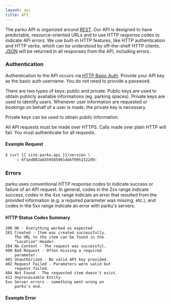 ```yaml
---
layout: api
title: API
---
```


The parku API is organized around [REST][REST]. Our API is designed to have predictable, resource-oriented URLs and to use HTTP response codes to indicate API errors. We use built-in HTTP features, like HTTP authentication and HTTP verbs, which can be understood by off-the-shelf HTTP clients. [JSON][JSON] will be returned in all responses from the API, including errors.

### Authentication

Authentication to the API occurs via [HTTP Basic Auth][HTTP Basic Auth]. Provide your API key as the basic auth username. You do not need to provide a password.

There are two types of keys: public and private. Public keys are used to obtain publicly available informations (eg. parking spaces). Private keys are used to identify users. Whenever user information are requested or bookings on behalf of a user is made, the private key is necessary.

Private keys can be used to obtain public information.

All API requests must be made over HTTPS. Calls made over plain HTTP will fail. You must authenticate for all requests.

#### Example Request

```sh
$ curl {{ site.parku.api }}/version \
    -u 6f1ed002ab5595859014ebf0951522d9:
```

### Errors

parku uses conventional HTTP response codes to indicate success or failure of an API request. In general, codes in the 2xx range indicate success, codes in the 4xx range indicate an error that resulted from the provided information (e.g. a required parameter was missing, etc.), and codes in the 5xx range indicate an error with parku's servers.

#### HTTP Status Codes Summary

```
200 OK - Everything worked as expected
201 Created - Item was created successfully.
    The URL to the item can be found in the
	"Location"-Header.
204 No Content - The request was successful.
400 Bad Request - Often missing a required
	parameter.
401 Unauthorized - No valid API key provided.
402 Request Failed - Parameters were valid but
	request failed.
404 Not Found - The requested item doesn't exist.
422 Unprocessable Entity
5xx Server errors - something went wrong on
	parku's end.
```

#### Example Error




  [REST]: http://en.wikipedia.org/wiki/Representational_State_Transfer
  [JSON]: http://www.json.org/
  [HTTP Basic Auth]: http://en.wikipedia.org/wiki/Basic_access_authentication
  [HTTPS]: http://en.wikipedia.org/wiki/HTTP_Secure